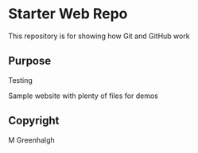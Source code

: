# Starter Web Repo

This repository is for showing how Git and GitHub work

## Purpose

Testing

Sample website with plenty of files for demos

## Copyright

M Greenhalgh